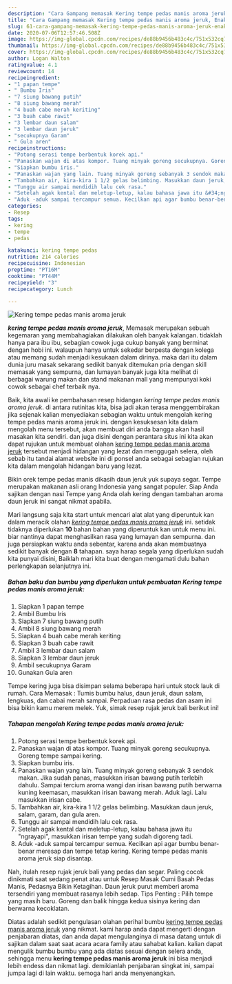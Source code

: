 ```yaml
---
description: "Cara Gampang memasak Kering tempe pedas manis aroma jeruk, Enak Banget"
title: "Cara Gampang memasak Kering tempe pedas manis aroma jeruk, Enak Banget"
slug: 61-cara-gampang-memasak-kering-tempe-pedas-manis-aroma-jeruk-enak-banget
date: 2020-07-06T12:57:46.508Z
image: https://img-global.cpcdn.com/recipes/de88b9456b483c4c/751x532cq70/kering-tempe-pedas-manis-aroma-jeruk-foto-resep-utama.jpg
thumbnail: https://img-global.cpcdn.com/recipes/de88b9456b483c4c/751x532cq70/kering-tempe-pedas-manis-aroma-jeruk-foto-resep-utama.jpg
cover: https://img-global.cpcdn.com/recipes/de88b9456b483c4c/751x532cq70/kering-tempe-pedas-manis-aroma-jeruk-foto-resep-utama.jpg
author: Logan Walton
ratingvalue: 4.1
reviewcount: 14
recipeingredient:
- "1 papan tempe"
- " Bumbu Iris"
- "7 siung bawang putih"
- "8 siung bawang merah"
- "4 buah cabe merah keriting"
- "3 buah cabe rawit"
- "3 lembar daun salam"
- "3 lembar daun jeruk"
- "secukupnya Garam"
- " Gula aren"
recipeinstructions:
- "Potong serasi tempe berbentuk korek api."
- "Panaskan wajan di atas kompor. Tuang minyak goreng secukupnya. Goreng tempe sampai kering."
- "Siapkan bumbu iris."
- "Panaskan wajan yang lain. Tuang minyak goreng sebanyak 3 sendok makan. Jika sudah panas, masukkan irisan bawang putih terlebih dahulu. Sampai tercium aroma wangi dan irisan bawang putih berwarna kuning keemasan, masukkan irisan bawang merah. Aduk lagi. Lalu masukkan irisan cabe."
- "Tambahkan air, kira-kira 1 1/2 gelas belimbing. Masukkan daun jeruk, salam, garam, dan gula aren."
- "Tunggu air sampai mendidih lalu cek rasa."
- "Setelah agak kental dan meletup-letup, kalau bahasa jawa itu &#34;ngrayapi&#34;, masukkan irisan tempe yang sudah digoreng tadi."
- "Aduk -aduk sampai tercampur semua. Kecilkan api agar bumbu benar-benar meresap dan tempe tetap kering. Kering tempe pedas manis aroma jeruk siap disantap."
categories:
- Resep
tags:
- kering
- tempe
- pedas

katakunci: kering tempe pedas 
nutrition: 214 calories
recipecuisine: Indonesian
preptime: "PT16M"
cooktime: "PT44M"
recipeyield: "3"
recipecategory: Lunch

---
```



![Kering tempe pedas manis aroma jeruk](https://img-global.cpcdn.com/recipes/de88b9456b483c4c/751x532cq70/kering-tempe-pedas-manis-aroma-jeruk-foto-resep-utama.jpg)

<b><i>kering tempe pedas manis aroma jeruk</i></b>, Memasak merupakan sebuah kegemaran yang membahagiakan dilakukan oleh banyak kalangan. tidaklah hanya para ibu ibu, sebagian cowok juga cukup banyak yang berminat dengan hobi ini. walaupun hanya untuk sekedar berpesta dengan kolega atau memang sudah menjadi kesukaan dalam dirinya. maka dari itu dalam dunia juru masak sekarang sedikit banyak ditemukan pria dengan skill memasak yang sempurna, dan lumayan banyak juga kita melihat di berbagai warung makan dan stand makanan mall yang mempunyai koki cowok sebagai chef terbaik nya.

Baik, kita awali ke pembahasan resep hidangan <i>kering tempe pedas manis aroma jeruk</i>. di antara rutinitas kita, bisa jadi akan terasa menggembirakan jika sejenak kalian menyediakan sebagian waktu untuk mengolah kering tempe pedas manis aroma jeruk ini. dengan kesuksesan kita dalam mengolah menu tersebut, akan membuat diri anda bangga akan hasil masakan kita sendiri. dan juga disini dengan perantara situs ini kita akan dapat rujukan untuk membuat olahan <u>kering tempe pedas manis aroma jeruk</u> tersebut menjadi hidangan yang lezat dan menggugah selera, oleh sebab itu tandai alamat website ini di ponsel anda sebagai sebagian rujukan kita dalam mengolah hidangan baru yang lezat.

Bikin orek tempe pedas manis dikasih daun jeruk yuk supaya segar. Tempe merupakan makanan asli orang Indonesia yang sangat populer. Siap Anda sajikan dengan nasi Tempe yang Anda olah kering dengan tambahan aroma daun jeruk ini sangat nikmat apabila.


Mari langsung saja kita start untuk mencari alat alat yang diperuntuk kan dalam meracik olahan <u><i>kering tempe pedas manis aroma jeruk</i></u> ini. setidak tidaknya diperlukan <b>10</b> bahan bahan yang diperuntuk kan untuk menu ini. biar nantinya dapat menghasilkan rasa yang lumayan dan sempurna. dan juga persiapkan waktu anda sebentar, karena anda akan membuatnya sedikit banyak dengan <b>8</b> tahapan. saya harap segala yang diperlukan sudah kita punyai disini, Baiklah mari kita buat dengan mengamati dulu bahan perlengkapan selanjutnya ini.

<!--inarticleads1-->

##### Bahan baku dan bumbu yang diperlukan untuk pembuatan Kering tempe pedas manis aroma jeruk:

1. Siapkan 1 papan tempe
1. Ambil  Bumbu Iris
1. Siapkan 7 siung bawang putih
1. Ambil 8 siung bawang merah
1. Siapkan 4 buah cabe merah keriting
1. Siapkan 3 buah cabe rawit
1. Ambil 3 lembar daun salam
1. Siapkan 3 lembar daun jeruk
1. Ambil secukupnya Garam
1. Gunakan  Gula aren


Tempe kering juga bisa disimpan selama beberapa hari untuk stock lauk di rumah. Cara Memasak : Tumis bumbu halus, daun jeruk, daun salam, lengkuas, dan cabai merah sampai. Perpaduan rasa pedas dan asam ini bisa bikin kamu merem melek. Yuk, simak resep rujak jeruk bali berikut ini! 

<!--inarticleads2-->

##### Tahapan mengolah Kering tempe pedas manis aroma jeruk:

1. Potong serasi tempe berbentuk korek api.
1. Panaskan wajan di atas kompor. Tuang minyak goreng secukupnya. Goreng tempe sampai kering.
1. Siapkan bumbu iris.
1. Panaskan wajan yang lain. Tuang minyak goreng sebanyak 3 sendok makan. Jika sudah panas, masukkan irisan bawang putih terlebih dahulu. Sampai tercium aroma wangi dan irisan bawang putih berwarna kuning keemasan, masukkan irisan bawang merah. Aduk lagi. Lalu masukkan irisan cabe.
1. Tambahkan air, kira-kira 1 1/2 gelas belimbing. Masukkan daun jeruk, salam, garam, dan gula aren.
1. Tunggu air sampai mendidih lalu cek rasa.
1. Setelah agak kental dan meletup-letup, kalau bahasa jawa itu &#34;ngrayapi&#34;, masukkan irisan tempe yang sudah digoreng tadi.
1. Aduk -aduk sampai tercampur semua. Kecilkan api agar bumbu benar-benar meresap dan tempe tetap kering. Kering tempe pedas manis aroma jeruk siap disantap.


Nah, itulah resep rujak jeruk bali yang pedas dan segar. Paling cocok dinikmati saat sedang penat atau untuk Resep Masak Cumi Basah Pedas Manis, Pedasnya Bikin Ketagihan. Daun jeruk purut memberi aroma tersendiri yang membuat rasanya lebih sedap. Tips Penting : Pilih tempe yang masih baru. Goreng dan balik hingga kedua sisinya kering dan berwarna kecoklatan. 

Diatas adalah sedikit pengulasan olahan perihal bumbu <u>kering tempe pedas manis aroma jeruk</u> yang nikmat. kami harap anda dapat mengerti dengan penjabaran diatas, dan anda dapat mengulanginya di masa datang untuk di sajikan dalam saat saat acara acara family atau sahabat kalian. kalian dapat mengulik bumbu bumbu yang ada diatas sesuai dengan selera anda, sehingga menu <b>kering tempe pedas manis aroma jeruk</b> ini bisa menjadi lebih endess dan nikmat lagi. demikianlah penjabaran singkat ini, sampai jumpa lagi di lain waktu. semoga hari anda menyenangkan.
